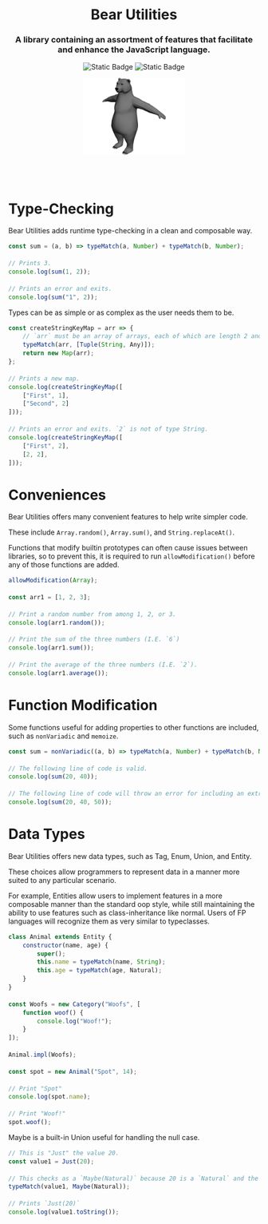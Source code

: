 <h1 align="center">
    Bear Utilities

</h1>

<h3 align="center">
    A library containing an assortment of features that facilitate and enhance the JavaScript language.
</h3>


<div align="center">

![Static Badge](https://img.shields.io/badge/Version-0.0.0-green)
![Static Badge](https://img.shields.io/badge/License-GPL--3.0-blue)

<!-- ![Picture of a cute bear](./bear.png) -->
<img src="./bear.png" style="height: 11em"></img>
</div>


<br><br>



# Type-Checking

Bear Utilities adds runtime type-checking in a clean and composable way.

```js
const sum = (a, b) => typeMatch(a, Number) + typeMatch(b, Number);

// Prints 3.
console.log(sum(1, 2));

// Prints an error and exits.
console.log(sum("1", 2));
```

Types can be as simple or as complex as the user needs them to be.
```js
const createStringKeyMap = arr => {
    // `arr` must be an array of arrays, each of which are length 2 and have an initial value of type String.
    typeMatch(arr, [Tuple(String, Any)]);
    return new Map(arr);
};

// Prints a new map.
console.log(createStringKeyMap([
    ["First", 1],
    ["Second", 2]
]));

// Prints an error and exits. `2` is not of type String.
console.log(createStringKeyMap([
    ["First", 2],
    [2, 2],
]));
```


# Conveniences

Bear Utilities offers many convenient features to help write simpler code.

These include `Array.random()`, `Array.sum()`, and `String.replaceAt()`.

Functions that modify builtin prototypes can often cause issues between libraries, so to prevent this, it is required to run `allowModification()` before any of those functions are added.

```js
allowModification(Array);

const arr1 = [1, 2, 3];

// Print a random number from among 1, 2, or 3.
console.log(arr1.random());

// Print the sum of the three numbers (I.E. `6`)
console.log(arr1.sum());

// Print the average of the three numbers (I.E. `2`).
console.log(arr1.average());
```

# Function Modification

Some functions useful for adding properties to other functions are included, such as `nonVariadic` and `memoize`.

```js
const sum = nonVariadic((a, b) => typeMatch(a, Number) + typeMatch(b, Number));

// The following line of code is valid.
console.log(sum(20, 40));

// The following line of code will throw an error for including an extraneous parameter.
console.log(sum(20, 40, 50));
```

# Data Types

Bear Utilities offers new data types, such as Tag, Enum, Union, and Entity.

These choices allow programmers to represent data in a manner more suited to any particular scenario.



For example, Entities allow users to implement features in a more composable manner than the standard oop style, while still maintaining the ability to use features such as class-inheritance like normal. Users of FP languages will recognize them as very similar to typeclasses.

```js
class Animal extends Entity {
    constructor(name, age) {
        super();
        this.name = typeMatch(name, String);
        this.age = typeMatch(age, Natural);
    }
}

const Woofs = new Category("Woofs", [
    function woof() {
        console.log("Woof!");
    }
]);

Animal.impl(Woofs);

const spot = new Animal("Spot", 14);

// Print "Spot"
console.log(spot.name);

// Print "Woof!"
spot.woof();
```

Maybe is a built-in Union useful for handling the null case.
```js
// This is "Just" the value 20.
const value1 = Just(20);

// This checks as a `Maybe(Natural)` because 20 is a `Natural` and the `Just` function wraps a value in a Maybe.
typeMatch(value1, Maybe(Natural));

// Prints `Just(20)`
console.log(value1.toString());
```